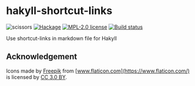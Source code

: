 # hakyll-shortcut-links

![scissors](https://user-images.githubusercontent.com/4276606/56942330-9bf93d80-6b4c-11e9-8286-3cb98eb0c94f.png)
[![Hackage](https://img.shields.io/hackage/v/hakyll-shortcut-links.svg)](https://hackage.haskell.org/package/hakyll-shortcut-links)
[![MPL-2.0 license](https://img.shields.io/badge/license-MPL--2.0-blue.svg)](LICENSE)
[![Build status](https://secure.travis-ci.org/kowainik/hakyll-shortcut-links.svg)](https://travis-ci.org/kowainik/hakyll-shortcut-links)

Use shortcut-links in markdown file for Hakyll

## Acknowledgement

Icons made by [Freepik](http://www.freepik.com) from [www.flaticon.com](https://www.flaticon.com/) is licensed by [CC 3.0 BY](http://creativecommons.org/licenses/by/3.0/).
